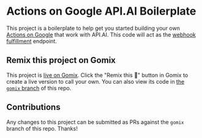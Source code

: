 # Actions on Google API.AI Boilerplate

This project is a boilerplate to help get you started building your own [Actions on Google](https://developers.google.com/actions/) that work with API.AI. This code will act as the [webhook fulfillment](https://docs.api.ai/docs/webhook) endpoint. 

## Remix this project on Gomix

This project is [live on Gomix](https://gomix.com/#!/project/actions-on-google-api-ai-boilerplate). Click the "Remix this 🎤" button in Gomix to create a live version to call your own. You can also view its code in [the `gomix` branch](https://github.com/voxable-labs/actions-on-google-api-ai-boilerplate/tree/gomix) of this repo.

## Contributions

Any changes to this project can be submitted as PRs against the `gomix` branch of this repo. Thanks!
